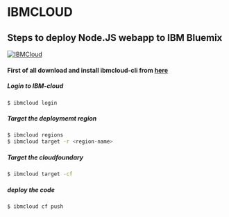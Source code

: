 # IBMCLOUD

## Steps to deploy Node.JS webapp to IBM Bluemix

[![IBMCloud](https://secure.meetupstatic.com/photos/event/6/b/f/c/600_474327644.jpeg)](https://cloud.ibm.com)
#### First of all download and install ibmcloud-cli from [here]

##### Login to IBM-cloud
```sh
$ ibmcloud login
```
##### Target the deploymemt region
```sh
$ ibmcloud regions 
$ ibmcloud target -r <region-name>
```
##### Target the cloudfoundary
```sh
$ ibmcloud target -cf
```
##### deploy the code
```sh
$ ibmcloud cf push
```

   [here]: <https://github.com/IBM-Cloud/ibm-cloud-cli-release/releases>